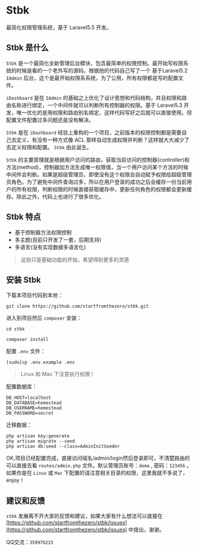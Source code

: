 # Stbk
最简化权限管理系统，基于 Laravel5.5 开发。

## Stbk 是什么
`Stbk` 是一个最简化全新管理后台模块，包含最简单的权限控制。最开始写权限系统的时候是看的一个老外写的源码。根据他的代码自己写了一个 基于Laravel5.2 `IAdmin` 后台，这个是最开始权限系系统，为了公用，所有权限都是写的配置文件。

`iDashboard` 是在 `IAdmin` 的基础之上优化了设计思想和代码结构，并且权限和路由名称进行绑定，一个中间件就可以判断所有控制器的权限。基于 Laravel5.3 开发，唯一优化的是用权限和路由别名绑定，这样代码写好之后就可以直接使用。但配置文件配置过多问题还是没有解决。

`Stbk` 是在 `iDashboard` 经验上重构的一个项目，之前版本的权限控制都是需要自己去定义，有没有一种方式像 ACL 那样自动生成权限并判断？这样就大大减少了去定义权限和配置。 `Stbk` 由此诞生。

`Stbk` 的主要原理就是根据用户访问的路由，获取当前访问的控制器(controller)和方法(method)，控制器加方法生成唯一权限值，当一个用户访问某个方法的时候中间件会判断。如果是超级管理员，即使没有这个权限会自动赋予权限给超级管理员角色。为了避免中间件查询过多，所以在用户登录的成功之后会缓存一份当前用户的所有权限，判断权限的时候直接获取缓存中，更新任何角色的权限都会更新缓存。除此之外，代码上也进行了很多优化。

## Stbk 特点
- 基于控制器方法权限控制
- 多主题(目前只开发了一套，后期支持)
- 多语言(没有实现数据多语言化)

> 这些只是基础功能的开始，希望得到更多的灵感

## 安装 Stbk
下载本项目代码到本地：
```
git clone https://github.com/startfromthezero/stbk.git
```

进入到项目然后 `composer` 安装：

```
cd stbk

composer install
```

配置 `.env` 文件：
```
[sudo]cp .env.example .env
```

> Linux 和 Mac 下注意执行权限 !

配置数据库：
```
DB_HOST=localhost
DB_DATABASE=homestead
DB_USERNAME=homestead
DB_PASSWORD=secret
```

迁移数据：
```
php artisan key:generate
php artisan migrate --seed
php artisan db:seed --class=AdminInitSeeder
```


OK,项目已经配置完成，直接访问域名/admin/login然后登录即可，不清楚路由的可以直接去看 `routes/admin.php` 文件。默认管理员账号：`demo` , 密码：`123456` 。如果你是在 `Linux` 或 `Mac` 下配置的请注意相关目录的权限，这里我就不多说了，enjoy！


## 建议和反馈
`stbk` 发展离不开大家的反馈和建议，如果大家有什么想法可以直接在 [https://github.com/startfromthezero/stbk/issues](https://github.com/startfromthezero/stbk/issues) 中提出，谢谢。

QQ交流：`359976215`
